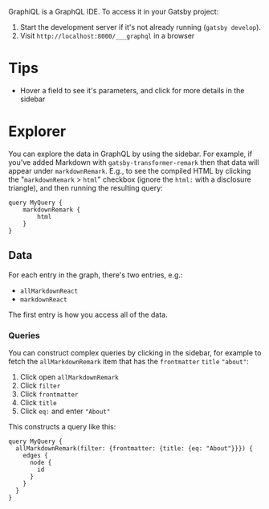 GraphiQL is a GraphQL IDE. To access it in your Gatsby project:

1. Start the development server if it's not already running (`gatsby develop`).
2. Visit `http://localhost:8000/___graphql` in a browser

# Tips

- Hover a field to see it's parameters, and click for more details in the sidebar

# Explorer

You can explore the data in GraphQL by using the sidebar. For example, if you've added Markdown with `gatsby-transformer-remark` then that data will appear under `markdownRemark`. E.g., to see the compiled HTML by clicking the "`markdownRemark` > `html`" checkbox (ignore the `html:` with a disclosure triangle), and then running the resulting query:

    query MyQuery {
        markdownRemark {
            html
        }
    }

## Data

For each entry in the graph, there's two entries, e.g.:

- `allMarkdownReact`
- `markdownReact`

The first entry is how you access all of the data.

### Queries

You can construct complex queries by clicking in the sidebar, for example to fetch the `allMarkdownRemark` item that has the `frontmatter` `title` `"about"`:

1. Click open `allMarkdownRemark`
2. Click `filter`
3. Click `frontmatter`
4. Click `title`
5. Click `eq:` and enter `"About"`

This constructs a query like this:

    query MyQuery {
      allMarkdownRemark(filter: {frontmatter: {title: {eq: "About"}}}) {
        edges {
          node {
            id
          }
        }
      }
    }
